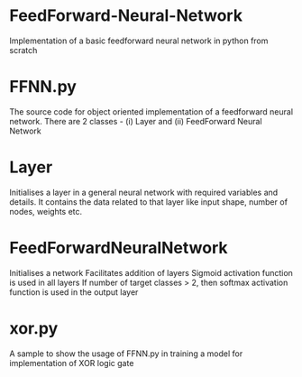 # FeedForward-Neural-Network
Implementation of a basic feedforward neural network in python from scratch

# FFNN.py
The source code for object oriented implementation of a feedforward neural network. 
There are 2 classes - (i) Layer and (ii) FeedForward Neural Network

# Layer
Initialises a layer in a general neural network with required variables and details. It contains the data related to that layer like input shape, number of nodes, weights etc.

# FeedForwardNeuralNetwork
Initialises a network
Facilitates addition of layers
Sigmoid activation function is used in all layers
If number of target classes > 2, then softmax activation function is used in the output layer

# xor.py
A sample to show the usage of FFNN.py in training a model for implementation of XOR logic gate

